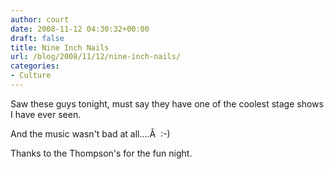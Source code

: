 ```yaml
---
author: court
date: 2008-11-12 04:30:32+00:00
draft: false
title: Nine Inch Nails
url: /blog/2008/11/12/nine-inch-nails/
categories:
- Culture
---
```


Saw these guys tonight, must say they have one of the coolest stage shows I have ever seen.

And the music wasn't bad at all....Â  :-)

Thanks to the Thompson's for the fun night.
